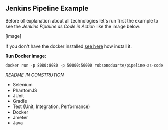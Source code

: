 Jenkins Pipeline Example
---------------------------------------------------------------------------------------

Before of explanation about all technologies let's run first the example to see the *Jenkins Pipeline as Code in Action* like the image below:

[image]

If you don't have the docker installed [see here](https://www.docker.com/products/docker) how install it.


**Run Docker Image:**
```
docker run -p 8080:8080 -p 50000:50000 robsonoduarte/pipeline-as-code

```

*README IN CONSTRUTION*

* Selenium
* PhantomJS
* JUnit
* Gradle
* Test (Unit, Integration, Performance)
* Docker
* Jmeter
* Java
